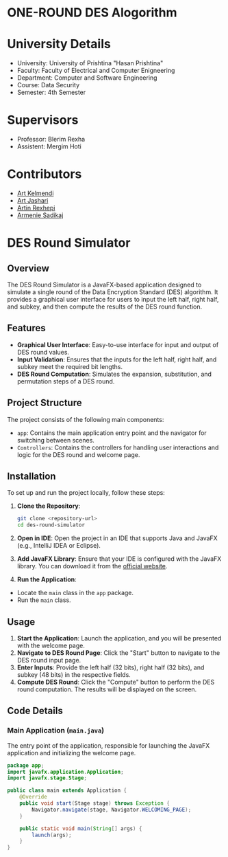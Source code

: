  #  ONE-ROUND DES Alogorithm
 
 # University Details 
- University: University of Prishtina "Hasan Prishtina"
- Faculty: Faculty of Electrical and Computer Enigneering 
- Department: Computer and Software Engineering 
- Course: Data Security 
- Semester: 4th Semester

# Supervisors
- Professor: Blerim Rexha 
- Assistent: Mergim Hoti


 
# Contributors
- [Art Kelmendi](<https://github.com/artkelmendi>)
- [Art Jashari](<https://github.com/Art-Jashari>)
- [Artin Rexhepi](<https://github.com/artin-rexhepi>)
- [Armenie Sadikaj](<https://github.com/armeniasadikaj>)

# DES Round Simulator

## Overview
The DES Round Simulator is a JavaFX-based application designed to simulate a single round of the Data Encryption Standard (DES) algorithm. It provides a graphical user interface for users to input the left half, right half, and subkey, and then compute the results of the DES round function.

## Features
- **Graphical User Interface**: Easy-to-use interface for input and output of DES round values.
- **Input Validation**: Ensures that the inputs for the left half, right half, and subkey meet the required bit lengths.
- **DES Round Computation**: Simulates the expansion, substitution, and permutation steps of a DES round.

## Project Structure
The project consists of the following main components:
- `app`: Contains the main application entry point and the navigator for switching between scenes.
- `Controllers`: Contains the controllers for handling user interactions and logic for the DES round and welcome page.

## Installation
To set up and run the project locally, follow these steps:

1. **Clone the Repository**:
    ```sh
    git clone <repository-url>
    cd des-round-simulator
    ```

2. **Open in IDE**: Open the project in an IDE that supports Java and JavaFX (e.g., IntelliJ IDEA or Eclipse).

3. **Add JavaFX Library**: Ensure that your IDE is configured with the JavaFX library. You can download it from the [official website](https://openjfx.io/).

4. **Run the Application**:
- Locate the `main` class in the `app` package.
- Run the `main` class.

## Usage
1. **Start the Application**: Launch the application, and you will be presented with the welcome page.
2. **Navigate to DES Round Page**: Click the "Start" button to navigate to the DES round input page.
3. **Enter Inputs**: Provide the left half (32 bits), right half (32 bits), and subkey (48 bits) in the respective fields.
4. **Compute DES Round**: Click the "Compute" button to perform the DES round computation. The results will be displayed on the screen.

## Code Details

### Main Application (`main.java`)
The entry point of the application, responsible for launching the JavaFX application and initializing the welcome page.

```java
package app;
import javafx.application.Application;
import javafx.stage.Stage;

public class main extends Application {
    @Override
    public void start(Stage stage) throws Exception {
        Navigator.navigate(stage, Navigator.WELCOMING_PAGE);
    }

    public static void main(String[] args) {
        launch(args);
    }
}